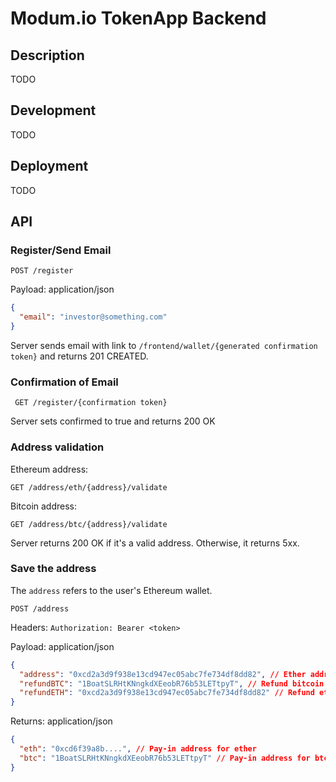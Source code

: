 # Modum.io TokenApp Backend

## Description
TODO

## Development
TODO

## Deployment
TODO

## API

### Register/Send Email

```POST /register```

Payload: application/json
```json 
{
  "email": "investor@something.com"
}
```

Server sends email with link to 
`/frontend/wallet/{generated confirmation token}`
and returns 201 CREATED.

### Confirmation of Email

``` GET /register/{confirmation token}```

Server sets confirmed to true and returns 200 OK

### Address validation

Ethereum address:

```GET /address/eth/{address}/validate```

Bitcoin address:

```GET /address/btc/{address}/validate```

Server returns 200 OK if it's a valid address.
Otherwise, it returns 5xx.

### Save the address

The `address` refers to the user's Ethereum wallet.

``` POST /address ```

Headers:
`Authorization: Bearer <token>`

Payload: application/json
```json
{
  "address": "0xcd2a3d9f938e13cd947ec05abc7fe734df8dd82", // Ether address
  "refundBTC": "1BoatSLRHtKNngkdXEeobR76b53LETtpyT", // Refund bitcoin address
  "refundETH": "0xcd2a3d9f938e13cd947ec05abc7fe734df8dd82" // Refund ethereum address
}
```

Returns: application/json

```json
{
  "eth": "0xcd6f39a8b....", // Pay-in address for ether
  "btc": "1BoatSLRHtKNngkdXEeobR76b53LETtpyT" // Pay-in address for btc
}
```
